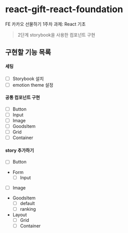 # react-gift-react-foundation

FE 카카오 선물하기 1주차 과제: React 기초

> 2단계 storybook을 사용한 컴포넌트 구현

## 구현할 기능 목록

#### 세팅

- [ ] Storybook 설치
- [ ] emotion theme 설정

#### 공통 컴포넌트 구현

- [ ]  Button
- [ ]  Input
- [ ]  Image
- [ ]  GoodsItem
- [ ]  Grid
- [ ]  Container

#### story 추가하기

- [ ]  Button
- Form
  - [ ]  Input
- [ ]  Image
- GoodsItem
  - [ ] default
  - [ ] ranking
- Layout
  - [ ]  Grid
  - [ ]  Container